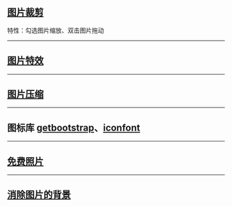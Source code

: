 ## [图片裁剪](https://jiobxn.github.io/%E5%9B%BE%E7%89%87%E8%A3%81%E5%89%AA/)
特性：勾选图片缩放、双击图片拖动

****

## [图片特效](https://photomosh.com/)

****

## [图片压缩](https://tinypng.com/)

****

## 图标库 [getbootstrap](https://icons.getbootstrap.com/)、[iconfont](https://www.iconfont.cn/)

****

## [免费照片](https://librestock.com/)

****

## [消除图片的背景](https://www.remove.bg/zh)
